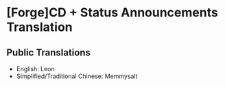 # [Forge]CD + Status Announcements Translation
## Public Translations
  * English: Leon
  * Simplified/Traditional Chinese: Memmysalt
  
